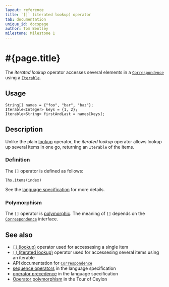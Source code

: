 ```yaml
---
layout: reference
title: `[]` (iterated lookup) operator
tab: documentation
unique_id: docspage
author: Tom Bentley
milestone: Milestone 1
---
```


# #{page.title}

The *iterated lookup* operator accesses several elements in a 
[`Correspondence`](#{site.urls.apidoc}/ceylon/language/interface_Correspondence.html) 
using a 
[`Iterable`](#{site.urls.apidoc}/ceylon/language/interface_Iterable.html).

## Usage 

    String[] names = {"foo", "bar", "baz"};
    Iterable<Integer> keys = {1, 2};
    Iterable<String> firstAndLast = names[keys];

## Description

Unlike the plain [lookup](../lookup) operator, the *iterated lookup* operator
allows lookup up several items in one go, returning an `Iterable` of the items.

### Definition

The `[]` operator is defined as follows:

    lhs.items(index)

See the [language specification](#{site.urls.spec}#listmap) for 
more details.

### Polymorphism

The `[]` operator is [polymorphic](/documentation/reference/operator/operator-polymorphism). 
The meaning of `[]` depends on the 
[`Correspondence`](#{site.urls.apidoc}/ceylon/language/interface_Correspondence.html) 
interface.

## See also

* [`[]` (lookup)](../lookup) operator used for accessesing a single item
* [`[]` (iterated lookup)](../iterated-lookup) operator used for accessesing several items using an iterable
* API documentation for [`Correspondence`](#{site.urls.apidoc}/ceylon/language/interface_Correspondence.html)
* [sequence operators](#{site.urls.spec}#listmap) in the 
  language specification
* [operator precedence](#{site.urls.spec}#operatorprecedence) in the 
  language specification
* [Operator polymorphism](/documentation/tour/language-module/#operator_polymorphism) 
  in the Tour of Ceylon

